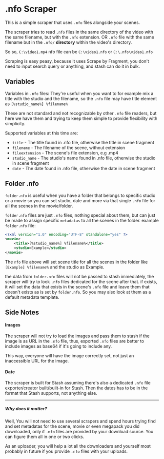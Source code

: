 # .nfo Scraper
This is a simple scraper that uses `.nfo` files alongside your scenes.

The scraper tries to read `.nfo` files in the same directory of the video with the same filename, but with the `.nfo` extension.
OR `.nfo` file with the same filename but in the `.nfo/` **directory** within the video's directory.

So so, `C:\video1.mp4` nfo file can be `C:\video1.nfo` or `C:\.nfo\video1.nfo`

Scraping is easy peasy, because it uses Scrape by Fragment, you don't need to input search query or anything, and stash can do it in bulk.

## Variables
Variables in `.nfo` files: They're useful when you want to for example mix a title with the studio and the filename, so the `.nfo` file may have title element as `[%studio_name%] %filename%`

These are not standard and not recognizable by other `.nfo` file readers, but here we have them and trying to keep them simple to provide flexibility with simplicity.

Supported variables at this time are:

- `title` - The title found in .nfo file, otherwise the title in scene fragment
- `filename` - The filename of the scene, without extension
- `fileextension` - The scene's file extension, e.g .mp4
- `studio_name` - The studio's name found in .nfo file, otherwise the studio in scene fragment
- `date` - The date found in .nfo file, otherwise the date in scene fragment

## Folder .nfo
`folder.nfo` is useful when you have a folder that belongs to specific studio or a movie so you can set studio, date and more via that single `.nfo` file for all the scenes in the movie/folder.

`folder.nfo` files are just `.nfo` files, nothing special about them, but can just be made to assign specific `metadatas` to all the scenes in the folder.
example `folder.nfo` file:

```xml
<?xml version="1.0" encoding="UTF-8" standalone="yes" ?>
<movie>
    <title>[%studio_name%] %filename%</title>
    <studio>Example</studio>
</movie>
```
The `nfo` file above will set scene title for all the scenes in the folder like `[Example] %filename%` and the studio as Example.

the data from `folder.nfo` files will not be passed to stash immediately, the scraper will try to look `.nfo` files dedicated for the scene after that. if exists, it will set the data that exists in the scene's `.nfo` file and leave them that doesn't exists as is set by `folder.nfo`. So you may also look at them as a default metadata template.


## Side Notes
#### Images
The scraper will not try to load the images and pass them to stash if the image is as URL in the `.nfo` file, thus, exported `.nfo` files are better to include images as base64 if it's going to include any.

This way, everyone will have the image correctly set, not just an inaccessible URL for the image.


#### Date
The scraper is built for Stash assuming there's also a dedicated `.nfo` file exporter/creator built/built-in for Stash.
Then the dates has to be in the format that Stash supports, not anything else.

----
##### Why does it matter?
Well, You will not need to use several scrapers and spend hours trying find and set metadatas for the scene, movie or even megapack you did downloaded, only if `.nfo` files are provided by your download source. You can figure them all in one or two clicks.

As an uploader, you will help a lot all the downloaders and yourself most probably in future if you provide `.nfo` files with your uploads.